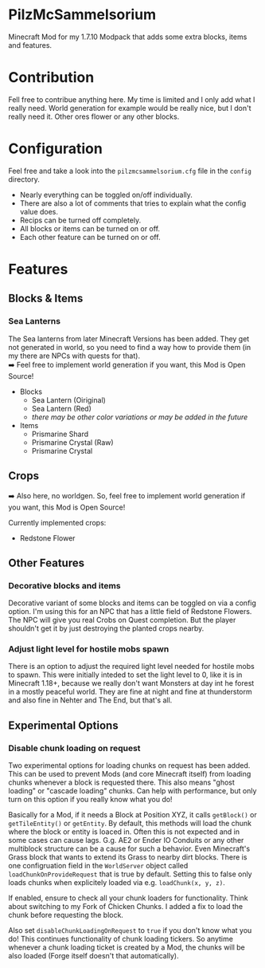 # PilzMcSammelsorium
Minecraft Mod for my 1.7.10 Modpack that adds some extra blocks, items and features.

# Contribution

Fell free to contribue anything here. My time is limited and I only add what I really need. World generation for example would be really nice, but I don't really need it. Other ores flower or any other blocks.

# Configuration

Feel free and take a look into the `pilzmcsammelsorium.cfg` file in the `config` directory.
- Nearly everything can be toggled on/off individually.
- There are also a lot of comments that tries to explain what the config value does.
- Recips can be turned off completely.
- All blocks or items can be turned on or off.
- Each other feature can be turned on or off.

# Features

## Blocks & Items

### Sea Lanterns

The Sea lanterns from later Minecraft Versions has been added. They get not generated in world, so you need to find a way how to provide them (in my there are NPCs with quests for that). \
➡️ Feel free to implement world generation if you want, this Mod is Open Source!

- Blocks
  - Sea Lantern (Oiriginal)
  - Sea Lantern (Red)
  - *there may be other color variations or may be added in the future*
- Items
  - Prismarine Shard
  - Prismarine Crystal (Raw)
  - Prismarine Crystal
  
## Crops

➡️ Also here, no worldgen. So, feel free to implement world generation if you want, this Mod is Open Source!

Currently implemented crops:
- Redstone Flower

## Other Features

### Decorative blocks and items

Decorative variant of some blocks and items can be toggled on via a config option.
I'm using this for an NPC that has a little field of Redstone Flowers. The NPC will give you real Crobs on Quest completion. But the player shouldn't get it by just destroying the planted crops nearby.

### Adjust light level for hostile mobs spawn

There is an option to adjust the required light level needed for hostile mobs to spawn. This were initially inteded to set the light level to 0, like it is in Minecraft 1.18+, because we really don't want Monsters at day int he forest in a mostly peaceful world. They are fine at night and fine at thunderstorm and also fine in Nehter and The End, but that's all.

## Experimental Options

### Disable chunk loading on request

Two experimental options for loading chunks on request has been added.
This can be used to prevent Mods (and core Minecraft itself) from loading chunks whenever a block is requested there. This also means "ghost loading" or "cascade loading" chunks.
Can help with performance, but only turn on this option if you really know what you do!

Basically for a Mod, if it needs a Block at Position XYZ, it calls `getBlock()` or `getTileEntity()` or `getEntity`. By default, this methods will load the chunk where the block or entity is loaced in. Often this is not expected and in some cases can cause lags. G.g. AE2 or Ender IO Conduits or any other multiblock structure can be a cause for such a behavior. Even Minecraft's Grass block that wants to extend its Grass to nearby dirt blocks.
There is one configruation field in the `WorldServer` object called `loadChunkOnProvideRequest` that is true by default. Setting this to false only loads chunks when explicitely loaded via e.g. `loadChunk(x, y, z)`.

If enabled, ensure to check all your chunk loaders for functionality.
Think about switching to my Fork of Chicken Chunks. I added a fix to load the chunk before requesting the block.

Also set `disableChunkLoadingOnRequest` to `true` if you don't know what you do!
This continues functionality of chunk loading tickers. So anytime whenever a chunk loading ticket is created by a Mod, the chunks will be also loaded (Forge itself doesn't that automatically).
